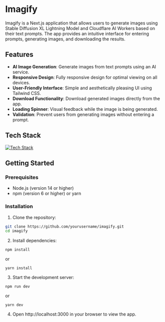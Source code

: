 # Imagify

Imagify is a Next.js application that allows users to generate images using Stable Diffusion XL Lightning Model and Cloudflare AI Workers based on their text prompts. The app provides an intuitive interface for entering prompts, generating images, and downloading the results. 

## Features

- **AI Image Generation**: Generate images from text prompts using an AI service.
- **Responsive Design**: Fully responsive design for optimal viewing on all devices.
- **User-Friendly Interface**: Simple and aesthetically pleasing UI using Tailwind CSS.
- **Download Functionality**: Download generated images directly from the app.
- **Loading Spinner**: Visual feedback while the image is being generated.
- **Validation**: Prevent users from generating images without entering a prompt.

## Tech Stack

[![Tech Stack](https://skillicons.dev/icons?i=js,tailwind,next,cloudflare)](https://skillicons.dev)

## Getting Started

### Prerequisites

- Node.js (version 14 or higher)
- npm (version 6 or higher) or yarn

### Installation

1. Clone the repository:

```bash
git clone https://github.com/yourusername/imagify.git
cd imagify
```

2. Install dependencies:
```
npm install
```
or
```
yarn install
```

3. Start the development server:
```
npm run dev
```
or
```
yarn dev
```

4. Open http://localhost:3000 in your browser to view the app.